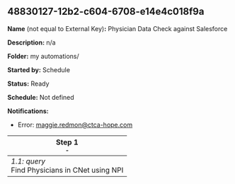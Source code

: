 ## 48830127-12b2-c604-6708-e14e4c018f9a

**Name** (not equal to External Key)**:** Physician Data Check against Salesforce

**Description:** n/a

**Folder:** my automations/

**Started by:** Schedule

**Status:** Ready

**Schedule:** Not defined

**Notifications:**

* Error: maggie.redmon@ctca-hope.com

| Step 1<br>_<small>-</small>_ |
| --- |
| _1.1: query_<br>Find Physicians in CNet using NPI |
